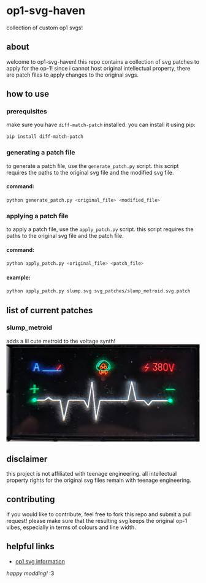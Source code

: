 # op1-svg-haven
collection of custom op1 svgs!

## about
welcome to op1-svg-haven! this repo contains a collection of svg patches to apply for the op-1! since i cannot host original intellectual property, there are patch files to apply changes to the original svgs.

## how to use

### prerequisites
make sure you have `diff-match-patch` installed. you can install it using pip:
```bash
pip install diff-match-patch
```

### generating a patch file
to generate a patch file, use the `generate_patch.py` script. this script requires the paths to the original svg file and the modified svg file.

#### command:
```bash
python generate_patch.py <original_file> <modified_file>
```

### applying a patch file
to apply a patch file, use the `apply_patch.py` script. this script requires the paths to the original svg file and the patch file.

#### command:
```bash
python apply_patch.py <original_file> <patch_file>
```

#### example:
```bash
python apply_patch.py slump.svg svg_patches/slump_metroid.svg.patch
```

## list of current patches

### slump_metroid
adds a lil cute metroid to the voltage synth!
![slump_metroid preview](previews/slump_metroid.jpg)

## disclaimer
this project is not affiliated with teenage engineering. all intellectual property rights for the original svg files remain with teenage engineering.

## contributing
if you would like to contribute, feel free to fork this repo and submit a pull request! please make sure that the resulting svg keeps the original op-1 vibes, especially in terms of colours and line width.

## helpful links
- [op1 svg information](https://github.com/sualk/op1-docs/blob/master/svg.md)

*happy modding!* :3
